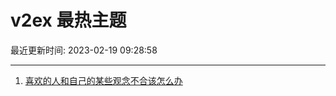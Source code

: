 # v2ex 最热主题

最近更新时间: 2023-02-19 09:28:58

--- 
1. [喜欢的人和自己的某些观念不合该怎么办](https://www.v2ex.com/t/917265) 
